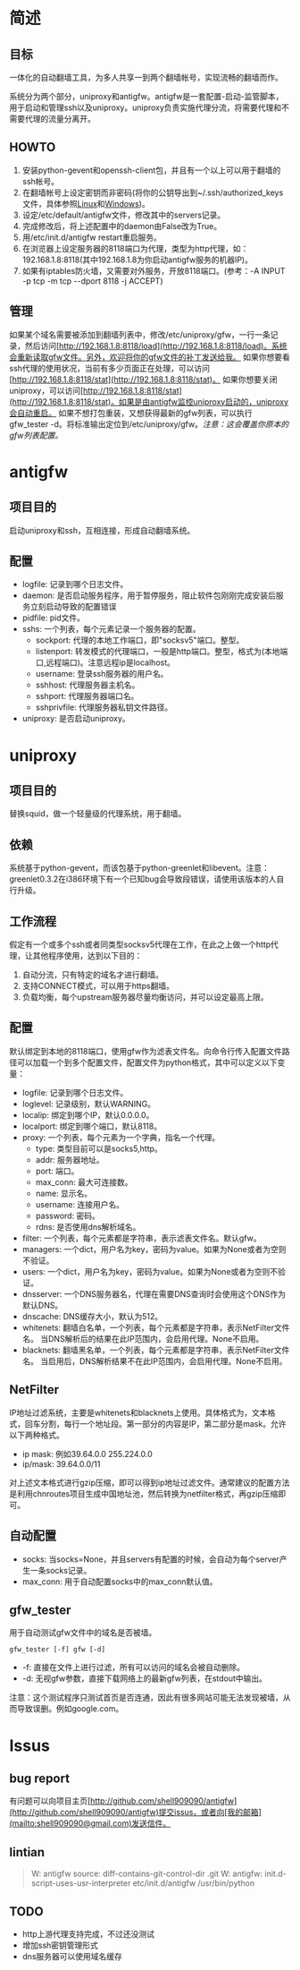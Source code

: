 # 简述 #

## 目标 ##

一体化的自动翻墙工具，为多人共享一到两个翻墙帐号，实现流畅的翻墙而作。

系统分为两个部分，uniproxy和antigfw。antigfw是一套配置-启动-监管脚本，用于启动和管理ssh以及uniproxy。uniproxy负责实施代理分流，将需要代理和不需要代理的流量分离开。

## HOWTO ##

1. 安装python-gevent和openssh-client包，并且有一个以上可以用于翻墙的ssh帐号。
2. 在翻墙帐号上设定密钥而非密码(将你的公钥导出到~/.ssh/authorized_keys文件，具体参照[Linux](http://blog.yening.cn/2006/10/30/187.html)和[Windows](http://butian.org/knowledge/linux/1632.html))。
3. 设定/etc/default/antigfw文件，修改其中的servers记录。
4. 完成修改后，将上述配置中的daemon由False改为True。
5. 用/etc/init.d/antigfw restart重启服务。
6. 在浏览器上设定服务器的8118端口为代理，类型为http代理，如：192.168.1.8:8118(其中192.168.1.8为你启动antigfw服务的机器IP)。
7. 如果有iptables防火墙，又需要对外服务，开放8118端口。(参考：-A INPUT -p tcp -m tcp --dport 8118 -j ACCEPT)

## 管理 ##

如果某个域名需要被添加到翻墙列表中，修改/etc/uniproxy/gfw，一行一条记录，然后访问[http://192.168.1.8:8118/load](http://192.168.1.8:8118/load)。系统会重新读取gfw文件。另外，欢迎将你的gfw文件的补丁发送给我。
如果你想要看ssh代理的使用状况，当前有多少页面正在处理，可以访问[http://192.168.1.8:8118/stat](http://192.168.1.8:8118/stat)。
如果你想要关闭uniproxy，可以访问[http://192.168.1.8:8118/stat](http://192.168.1.8:8118/stat)。如果是由antigfw监控uniproxy启动的，uniproxy会自动重启。
如果不想打包重装，又想获得最新的gfw列表，可以执行gfw_tester -d。将标准输出定位到/etc/uniproxy/gfw。*注意：这会覆盖你原本的gfw列表配置。*

# antigfw #

## 项目目的 ##

启动uniproxy和ssh，互相连接，形成自动翻墙系统。

## 配置 ##

* logfile: 记录到哪个日志文件。
* daemon: 是否启动服务程序，用于暂停服务，阻止软件包刚刚完成安装后服务立刻启动导致的配置错误
* pidfile: pid文件。
* sshs: 一个列表，每个元素记录一个服务器的配置。
  * sockport: 代理的本地工作端口，即"socksv5"端口。整型。
  * listenport: 转发模式的代理端口，一般是http端口。整型，格式为(本地端口,远程端口)。注意远程ip是localhost。
  * username: 登录ssh服务器的用户名。
  * sshhost: 代理服务器主机名。
  * sshport: 代理服务器端口名。
  * sshprivfile: 代理服务器私钥文件路径。
* uniproxy: 是否启动uniproxy。

# uniproxy #

## 项目目的 ##

替换squid，做一个轻量级的代理系统，用于翻墙。

## 依赖 ##

系统基于python-gevent，而该包基于python-greenlet和libevent。注意：greenlet0.3.2在i386环境下有一个已知bug会导致段错误，请使用该版本的人自行升级。

## 工作流程 ##

假定有一个或多个ssh或者同类型socksv5代理在工作，在此之上做一个http代理，让其他程序使用，达到以下目的：

1. 自动分流，只有特定的域名才进行翻墙。
2. 支持CONNECT模式，可以用于https翻墙。
3. 负载均衡，每个upstream服务器尽量均衡访问，并可以设定最高上限。

## 配置 ##

默认绑定到本地的8118端口，使用gfw作为滤表文件名。向命令行传入配置文件路径可以加载一个到多个配置文件，配置文件为python格式，其中可以定义以下变量：

* logfile: 记录到哪个日志文件。
* loglevel: 记录级别，默认WARNING。
* localip: 绑定到哪个IP，默认0.0.0.0。
* localport: 绑定到哪个端口，默认8118。
* proxy: 一个列表，每个元素为一个字典，指名一个代理。
  * type: 类型目前可以是socks5,http。
  * addr: 服务器地址。
  * port: 端口。
  * max\_conn: 最大可连接数。
  * name: 显示名。
  * username: 连接用户名。
  * password: 密码。
  * rdns: 是否使用dns解析域名。
* filter: 一个列表，每个元素都是字符串，表示滤表文件名。默认gfw。
* managers: 一个dict，用户名为key，密码为value。如果为None或者为空则不验证。
* users: 一个dict，用户名为key，密码为value。如果为None或者为空则不验证。
* dnsserver: 一个DNS服务器名，代理在需要DNS查询时会使用这个DNS作为默认DNS。
* dnscache: DNS缓存大小，默认为512。
* whitenets: 翻墙白名单，一个列表，每个元素都是字符串，表示NetFilter文件名。
  当DNS解析后的结果在此IP范围内，会启用代理。None不启用。
* blacknets: 翻墙黑名单，一个列表，每个元素都是字符串，表示NetFilter文件名。
  当启用后，DNS解析结果不在此IP范围内，会启用代理。None不启用。

## NetFilter ##

IP地址过滤系统，主要是whitenets和blacknets上使用。具体格式为，文本格式，回车分割，每行一个地址段。第一部分的内容是IP，第二部分是mask。允许以下两种格式。

* ip mask: 例如39.64.0.0 255.224.0.0
* ip/mask: 39.64.0.0/11

对上述文本格式进行gzip压缩，即可以得到ip地址过滤文件。通常建议的配置方法是利用chnroutes项目生成中国地址池，然后转换为netfilter格式，再gzip压缩即可。

## 自动配置 ##

* socks: 当socks=None，并且servers有配置的时候，会自动为每个server产生一条socks记录。
* max\_conn: 用于自动配置socks中的max\_conn默认值。

## gfw_tester ##

用于自动测试gfw文件中的域名是否被墙。

	gfw_tester [-f] gfw [-d]

* -f: 直接在文件上进行过滤，所有可以访问的域名会被自动删除。
* -d: 无视gfw参数，直接下载网络上的最新gfw列表，在stdout中输出。

注意：这个测试程序只测试首页是否连通，因此有很多网站可能无法发现被墙，从而导致误删。例如google.com。

# Issus #

## bug report ##

有问题可以向项目主页[http://github.com/shell909090/antigfw](http://github.com/shell909090/antigfw)提交issus，或者向[我的邮箱](mailto:shell909090@gmail.com)发送信件。

## lintian ##

> W: antigfw source: diff-contains-git-control-dir .git
> W: antigfw: init.d-script-uses-usr-interpreter etc/init.d/antigfw /usr/bin/python

## TODO ##

* http上游代理支持完成，不过还没测试
* 增加ssh密钥管理形式
* dns服务器可以使用域名缓存

